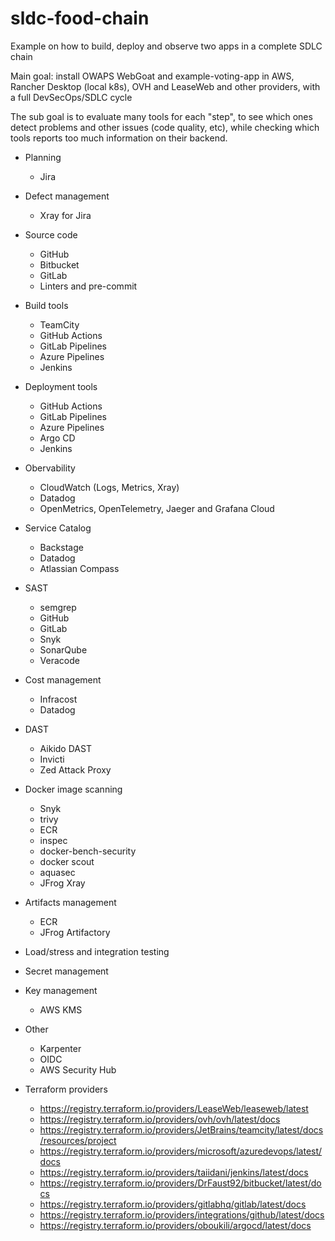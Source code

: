 # sldc-food-chain
Example on how to build, deploy and observe two apps in a complete SDLC chain

Main goal: install OWAPS WebGoat and example-voting-app in AWS, Rancher Desktop (local k8s), OVH and LeaseWeb and other providers, with a full DevSecOps/SDLC cycle

The sub goal is to evaluate many tools for each "step", to see which ones detect problems and other issues (code quality, etc), while checking which tools reports too much information on their backend.

* Planning
  * Jira

* Defect management
  * Xray for Jira

* Source code
  * GitHub
  * Bitbucket
  * GitLab
  * Linters and pre-commit

* Build tools
  * TeamCity
  * GitHub Actions
  * GitLab Pipelines
  * Azure Pipelines
  * Jenkins

* Deployment tools
  * GitHub Actions
  * GitLab Pipelines
  * Azure Pipelines
  * Argo CD
  * Jenkins

* Obervability
  * CloudWatch (Logs, Metrics, Xray)
  * Datadog
  * OpenMetrics, OpenTelemetry, Jaeger and Grafana Cloud

* Service Catalog
  * Backstage
  * Datadog
  * Atlassian Compass

* SAST
  * semgrep
  * GitHub
  * GitLab
  * Snyk
  * SonarQube
  * Veracode

* Cost management
  * Infracost
  * Datadog

* DAST
  * Aikido DAST
  * Invicti
  * Zed Attack Proxy

* Docker image scanning
    * Snyk
    * trivy
    * ECR
    * inspec
    * docker-bench-security
    * docker scout
    * aquasec
    * JFrog Xray

* Artifacts management
  * ECR
  * JFrog Artifactory

* Load/stress and integration testing

* Secret management

* Key management
  * AWS KMS

* Other
  * Karpenter
  * OIDC
  * AWS Security Hub

* Terraform providers
    * https://registry.terraform.io/providers/LeaseWeb/leaseweb/latest
    * https://registry.terraform.io/providers/ovh/ovh/latest/docs
    * https://registry.terraform.io/providers/JetBrains/teamcity/latest/docs/resources/project
    * https://registry.terraform.io/providers/microsoft/azuredevops/latest/docs
    * https://registry.terraform.io/providers/taiidani/jenkins/latest/docs
    * https://registry.terraform.io/providers/DrFaust92/bitbucket/latest/docs
    * https://registry.terraform.io/providers/gitlabhq/gitlab/latest/docs
    * https://registry.terraform.io/providers/integrations/github/latest/docs
    * https://registry.terraform.io/providers/oboukili/argocd/latest/docs

